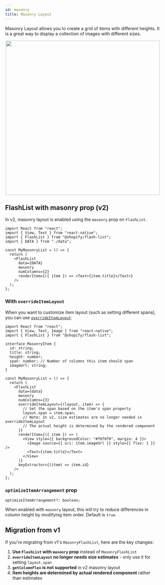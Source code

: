 ```yaml
---
id: masonry
title: Masonry Layout
---
```


Masonry Layout allows you to create a grid of items with different heights. It is a great way to display a collection of images with different sizes.

<div align="center">
<img src="https://user-images.githubusercontent.com/7811728/188055598-41f5c961-0dd0-4bb9-bc6e-22d78596a036.png" height="500"/>
</div>

## FlashList with masonry prop (v2)

In v2, masonry layout is enabled using the `masonry` prop on `FlashList`.

```tsx
import React from "react";
import { View, Text } from "react-native";
import { FlashList } from "@shopify/flash-list";
import { DATA } from "./data";

const MyMasonryList = () => {
  return (
    <FlashList
      data={DATA}
      masonry
      numColumns={2}
      renderItem={({ item }) => <Text>{item.title}</Text>}
    />
  );
};
```

### With `overrideItemLayout`

When you want to customize item layout (such as setting different spans), you can use [`overrideItemLayout`](../fundamentals/usage.md#overrideitemlayout):

```tsx
import React from "react";
import { View, Text, Image } from "react-native";
import { FlashList } from "@shopify/flash-list";

interface MasonryItem {
  id: string;
  title: string;
  height: number;
  span: number; // Number of columns this item should span
  imageUrl: string;
}

const MyMasonryList = () => {
  return (
    <FlashList
      data={data}
      masonry
      numColumns={3}
      overrideItemLayout={(layout, item) => {
        // Set the span based on the item's span property
        layout.span = item.span;
        // Note: In v2, size estimates are no longer needed in overrideItemLayout
        // The actual height is determined by the rendered component
      }}
      renderItem={({ item }) => (
        <View style={{ backgroundColor: "#f0f0f0", margin: 4 }}>
          <Image source={{ uri: item.imageUrl }} style={{ flex: 1 }} />
          <Text>{item.title}</Text>
        </View>
      )}
      keyExtractor={(item) => item.id}
    />
  );
};
```

### `optimizeItemArrangement` prop

```tsx
optimizeItemArrangement?: boolean;
```

When enabled with `masonry` layout, this will try to reduce differences in column height by modifying item order. Default is `true`.

## Migration from v1

If you're migrating from v1's `MasonryFlashList`, here are the key changes:

1. **Use `FlashList` with `masonry` prop** instead of `MasonryFlashList`
2. **`overrideItemLayout` no longer needs size estimates** - only use it for setting `layout.span`
3. **`getColumnFlex` is not supported** in v2 masonry layout
4. **Item heights are determined by actual rendered component** rather than estimates
